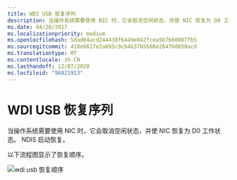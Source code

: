 ```yaml
---
title: WDI USB 恢复序列
description: 当操作系统需要使用 NIC 时，它会取消空闲状态，并使 NIC 恢复为 D0 工作状态。 NDIS 启动恢复。
ms.date: 04/20/2017
ms.localizationpriority: medium
ms.openlocfilehash: 5dad04acd244438f6449e042fcea5b7b60087fb5
ms.sourcegitcommit: 418e6617e2a695c9cb4b37b5b60e264760858acd
ms.translationtype: MT
ms.contentlocale: zh-CN
ms.lasthandoff: 12/07/2020
ms.locfileid: "96821913"
---
```

# <a name="wdi-usb-resume-sequence"></a>WDI USB 恢复序列


当操作系统需要使用 NIC 时，它会取消空闲状态，并使 NIC 恢复为 D0 工作状态。 NDIS 启动恢复。

以下流程图显示了恢复顺序。

![wdi usb 恢复顺序](images/wdi-usb-resume-sequence-flow.png)

 

 





